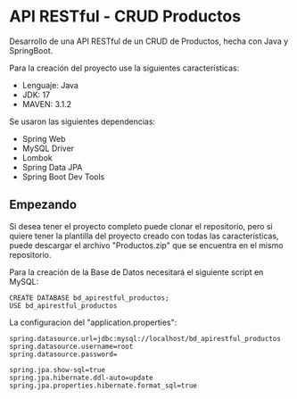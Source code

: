 # API RESTful - CRUD Productos


Desarrollo de una API RESTful de un CRUD de Productos, hecha con Java y SpringBoot.

Para la creación del proyecto use la siguientes características:

- Lenguaje: Java
- JDK: 17
- MAVEN: 3.1.2

Se usaron las siguientes dependencias:

- Spring Web
- MySQL Driver
- Lombok
- Spring Data JPA
- Spring Boot Dev Tools

## Empezando

Si desea tener el proyecto completo puede clonar el repositorio, pero si quiere tener la plantilla del proyecto creado con todas las características, puede descargar el archivo "Productos.zip" que se encuentra en el mismo repositorio.

Para la creación de la Base de Datos necesitará el siguiente script en MySQL:



```
CREATE DATABASE bd_apirestful_productos;
USE bd_apirestful_productos

```

La configuracion del "application.properties":

```
spring.datasource.url=jdbc:mysql://localhost/bd_apirestful_productos
spring.datasource.username=root
spring.datasource.password=

spring.jpa.show-sql=true
spring.jpa.hibernate.ddl-auto=update
spring.jpa.properties.hibernate.format_sql=true

```
